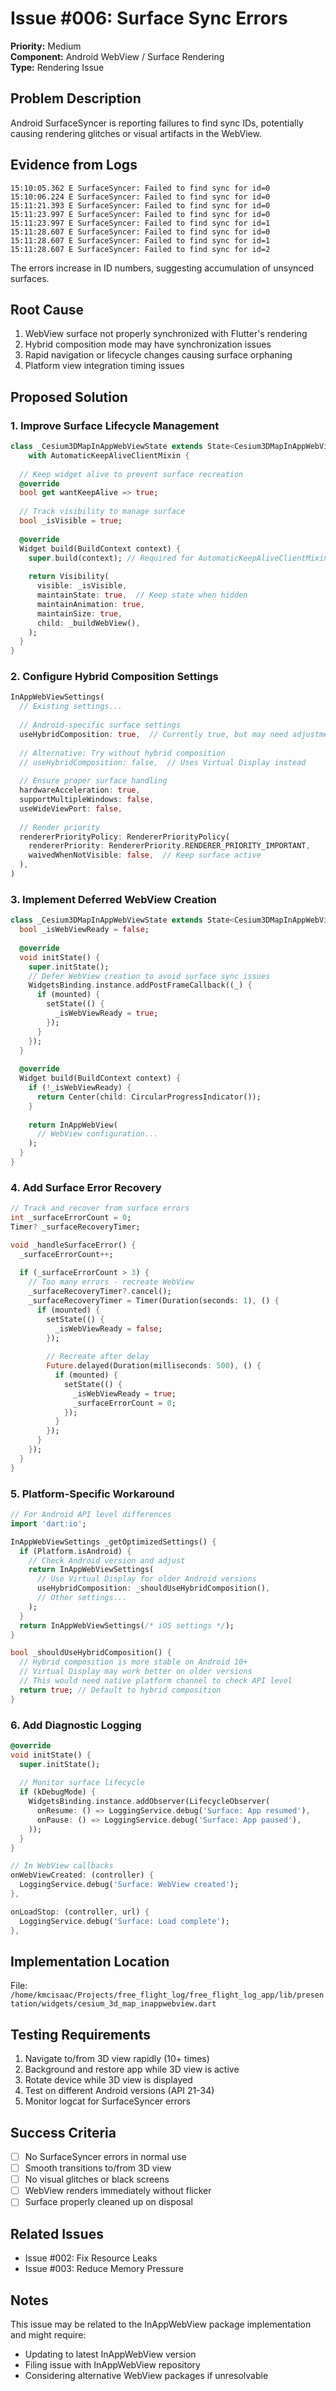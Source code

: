 # Issue #006: Surface Sync Errors

**Priority:** Medium  
**Component:** Android WebView / Surface Rendering  
**Type:** Rendering Issue  

## Problem Description

Android SurfaceSyncer is reporting failures to find sync IDs, potentially causing rendering glitches or visual artifacts in the WebView.

## Evidence from Logs

```
15:10:05.362 E SurfaceSyncer: Failed to find sync for id=0
15:10:06.224 E SurfaceSyncer: Failed to find sync for id=0
15:11:21.393 E SurfaceSyncer: Failed to find sync for id=0
15:11:23.997 E SurfaceSyncer: Failed to find sync for id=0
15:11:23.997 E SurfaceSyncer: Failed to find sync for id=1
15:11:28.607 E SurfaceSyncer: Failed to find sync for id=0
15:11:28.607 E SurfaceSyncer: Failed to find sync for id=1
15:11:28.607 E SurfaceSyncer: Failed to find sync for id=2
```

The errors increase in ID numbers, suggesting accumulation of unsynced surfaces.

## Root Cause

1. WebView surface not properly synchronized with Flutter's rendering
2. Hybrid composition mode may have synchronization issues
3. Rapid navigation or lifecycle changes causing surface orphaning
4. Platform view integration timing issues

## Proposed Solution

### 1. Improve Surface Lifecycle Management

```dart
class _Cesium3DMapInAppWebViewState extends State<Cesium3DMapInAppWebView> 
    with AutomaticKeepAliveClientMixin {
  
  // Keep widget alive to prevent surface recreation
  @override
  bool get wantKeepAlive => true;
  
  // Track visibility to manage surface
  bool _isVisible = true;
  
  @override
  Widget build(BuildContext context) {
    super.build(context); // Required for AutomaticKeepAliveClientMixin
    
    return Visibility(
      visible: _isVisible,
      maintainState: true,  // Keep state when hidden
      maintainAnimation: true,
      maintainSize: true,
      child: _buildWebView(),
    );
  }
}
```

### 2. Configure Hybrid Composition Settings

```dart
InAppWebViewSettings(
  // Existing settings...
  
  // Android-specific surface settings
  useHybridComposition: true,  // Currently true, but may need adjustment
  
  // Alternative: Try without hybrid composition
  // useHybridComposition: false,  // Uses Virtual Display instead
  
  // Ensure proper surface handling
  hardwareAcceleration: true,
  supportMultipleWindows: false,
  useWideViewPort: false,
  
  // Render priority
  rendererPriorityPolicy: RendererPriorityPolicy(
    rendererPriority: RendererPriority.RENDERER_PRIORITY_IMPORTANT,
    waivedWhenNotVisible: false,  // Keep surface active
  ),
)
```

### 3. Implement Deferred WebView Creation

```dart
class _Cesium3DMapInAppWebViewState extends State<Cesium3DMapInAppWebView> {
  bool _isWebViewReady = false;
  
  @override
  void initState() {
    super.initState();
    // Defer WebView creation to avoid surface sync issues
    WidgetsBinding.instance.addPostFrameCallback((_) {
      if (mounted) {
        setState(() {
          _isWebViewReady = true;
        });
      }
    });
  }
  
  @override
  Widget build(BuildContext context) {
    if (!_isWebViewReady) {
      return Center(child: CircularProgressIndicator());
    }
    
    return InAppWebView(
      // WebView configuration...
    );
  }
}
```

### 4. Add Surface Error Recovery

```dart
// Track and recover from surface errors
int _surfaceErrorCount = 0;
Timer? _surfaceRecoveryTimer;

void _handleSurfaceError() {
  _surfaceErrorCount++;
  
  if (_surfaceErrorCount > 3) {
    // Too many errors - recreate WebView
    _surfaceRecoveryTimer?.cancel();
    _surfaceRecoveryTimer = Timer(Duration(seconds: 1), () {
      if (mounted) {
        setState(() {
          _isWebViewReady = false;
        });
        
        // Recreate after delay
        Future.delayed(Duration(milliseconds: 500), () {
          if (mounted) {
            setState(() {
              _isWebViewReady = true;
              _surfaceErrorCount = 0;
            });
          }
        });
      }
    });
  }
}
```

### 5. Platform-Specific Workaround

```dart
// For Android API level differences
import 'dart:io';

InAppWebViewSettings _getOptimizedSettings() {
  if (Platform.isAndroid) {
    // Check Android version and adjust
    return InAppWebViewSettings(
      // Use Virtual Display for older Android versions
      useHybridComposition: _shouldUseHybridComposition(),
      // Other settings...
    );
  }
  return InAppWebViewSettings(/* iOS settings */);
}

bool _shouldUseHybridComposition() {
  // Hybrid composition is more stable on Android 10+
  // Virtual Display may work better on older versions
  // This would need native platform channel to check API level
  return true; // Default to hybrid composition
}
```

### 6. Add Diagnostic Logging

```dart
@override
void initState() {
  super.initState();
  
  // Monitor surface lifecycle
  if (kDebugMode) {
    WidgetsBinding.instance.addObserver(LifecycleObserver(
      onResume: () => LoggingService.debug('Surface: App resumed'),
      onPause: () => LoggingService.debug('Surface: App paused'),
    ));
  }
}

// In WebView callbacks
onWebViewCreated: (controller) {
  LoggingService.debug('Surface: WebView created');
},

onLoadStop: (controller, url) {
  LoggingService.debug('Surface: Load complete');
},
```

## Implementation Location

File: `/home/kmcisaac/Projects/free_flight_log/free_flight_log_app/lib/presentation/widgets/cesium_3d_map_inappwebview.dart`

## Testing Requirements

1. Navigate to/from 3D view rapidly (10+ times)
2. Background and restore app while 3D view is active
3. Rotate device while 3D view is displayed
4. Test on different Android versions (API 21-34)
5. Monitor logcat for SurfaceSyncer errors

## Success Criteria

- [ ] No SurfaceSyncer errors in normal use
- [ ] Smooth transitions to/from 3D view
- [ ] No visual glitches or black screens
- [ ] WebView renders immediately without flicker
- [ ] Surface properly cleaned up on disposal

## Related Issues

- Issue #002: Fix Resource Leaks
- Issue #003: Reduce Memory Pressure

## Notes

This issue may be related to the InAppWebView package implementation and might require:
- Updating to latest InAppWebView version
- Filing issue with InAppWebView repository
- Considering alternative WebView packages if unresolvable